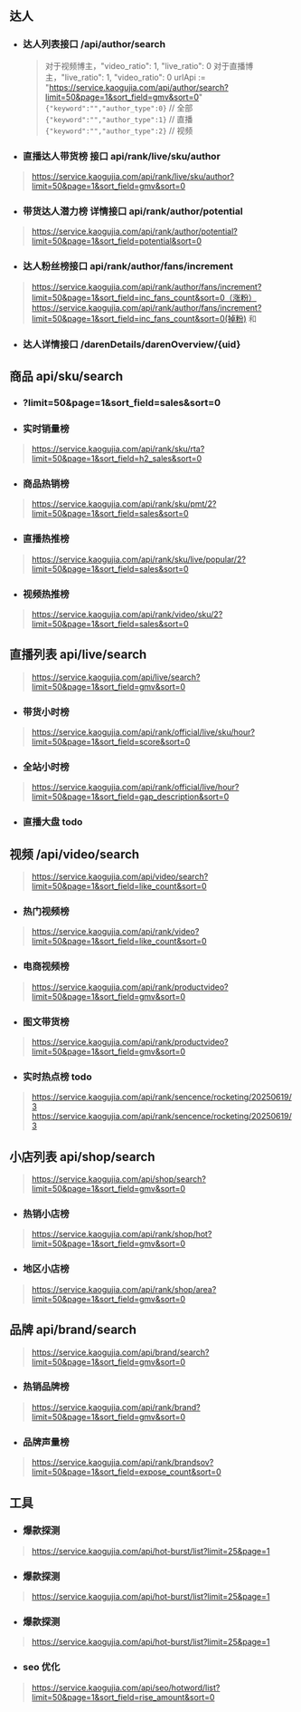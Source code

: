 ## 达人 
- ### 达人列表接口 /api/author/search 
  > 对于视频博主，"video_ratio": 1, "live_ratio": 0
  > 对于直播博主，"live_ratio": 1, "video_ratio": 0
  > urlApi := "https://service.kaogujia.com/api/author/search?limit=50&page=1&sort_field=gmv&sort=0"
  > `{"keyword":"","author_type":0}` // 全部
  > `{"keyword":"","author_type":1}` // 直播
  > `{"keyword":"","author_type":2}`  // 视频 
- ### 直播达人带货榜 接口 api/rank/live/sku/author
> https://service.kaogujia.com/api/rank/live/sku/author?limit=50&page=1&sort_field=gmv&sort=0
- ### 带货达人潜力榜 详情接口 api/rank/author/potential
> https://service.kaogujia.com/api/rank/author/potential?limit=50&page=1&sort_field=potential&sort=0
- ### 达人粉丝榜接口 api/rank/author/fans/increment
> https://service.kaogujia.com/api/rank/author/fans/increment?limit=50&page=1&sort_field=inc_fans_count&sort=0（涨粉）
> https://service.kaogujia.com/api/rank/author/fans/increment?limit=50&page=1&sort_field=inc_fans_count&sort=0(掉粉)  和

- ### 达人详情接口 /darenDetails/darenOverview/{uid}

## 商品 api/sku/search
- ### ?limit=50&page=1&sort_field=sales&sort=0
- ### 实时销量榜
> https://service.kaogujia.com/api/rank/sku/rta?limit=50&page=1&sort_field=h2_sales&sort=0
- ### 商品热销榜
> https://service.kaogujia.com/api/rank/sku/pmt/2?limit=50&page=1&sort_field=sales&sort=0
- ### 直播热推榜
> https://service.kaogujia.com/api/rank/sku/live/popular/2?limit=50&page=1&sort_field=sales&sort=0
- ### 视频热推榜
> https://service.kaogujia.com/api/rank/video/sku/2?limit=50&page=1&sort_field=sales&sort=0

##  直播列表 api/live/search 
> https://service.kaogujia.com/api/live/search?limit=50&page=1&sort_field=gmv&sort=0
- ### 带货小时榜
> https://service.kaogujia.com/api/rank/official/live/sku/hour?limit=50&page=1&sort_field=score&sort=0
- ### 全站小时榜
> https://service.kaogujia.com/api/rank/official/live/hour?limit=50&page=1&sort_field=gap_description&sort=0
- ### 直播大盘 todo

## 视频 /api/video/search
> https://service.kaogujia.com/api/video/search?limit=50&page=1&sort_field=like_count&sort=0
- ### 热门视频榜
> https://service.kaogujia.com/api/rank/video?limit=50&page=1&sort_field=like_count&sort=0
- ### 电商视频榜
> https://service.kaogujia.com/api/rank/productvideo?limit=50&page=1&sort_field=gmv&sort=0
- ### 图文带货榜
> https://service.kaogujia.com/api/rank/productvideo?limit=50&page=1&sort_field=gmv&sort=0
- ### 实时热点榜 todo
> https://service.kaogujia.com/api/rank/sencence/rocketing/20250619/3
> https://service.kaogujia.com/api/rank/sencence/rocketing/20250619/3

## 小店列表 api/shop/search
> https://service.kaogujia.com/api/shop/search?limit=50&page=1&sort_field=gmv&sort=0
- ### 热销小店榜
> https://service.kaogujia.com/api/rank/shop/hot?limit=50&page=1&sort_field=gmv&sort=0
- ### 地区小店榜
> https://service.kaogujia.com/api/rank/shop/area?limit=50&page=1&sort_field=gmv&sort=0

## 品牌 api/brand/search
>https://service.kaogujia.com/api/brand/search?limit=50&page=1&sort_field=gmv&sort=0
- ### 热销品牌榜
> https://service.kaogujia.com/api/rank/brand?limit=50&page=1&sort_field=gmv&sort=0
- ### 品牌声量榜
> https://service.kaogujia.com/api/rank/brandsov?limit=50&page=1&sort_field=expose_count&sort=0

## 工具
- ### 爆款探测
> https://service.kaogujia.com/api/hot-burst/list?limit=25&page=1

- ### 爆款探测
> https://service.kaogujia.com/api/hot-burst/list?limit=25&page=1

- ### 爆款探测
> https://service.kaogujia.com/api/hot-burst/list?limit=25&page=1

- ### seo 优化
> https://service.kaogujia.com/api/seo/hotword/list?limit=50&page=1&sort_field=rise_amount&sort=0
